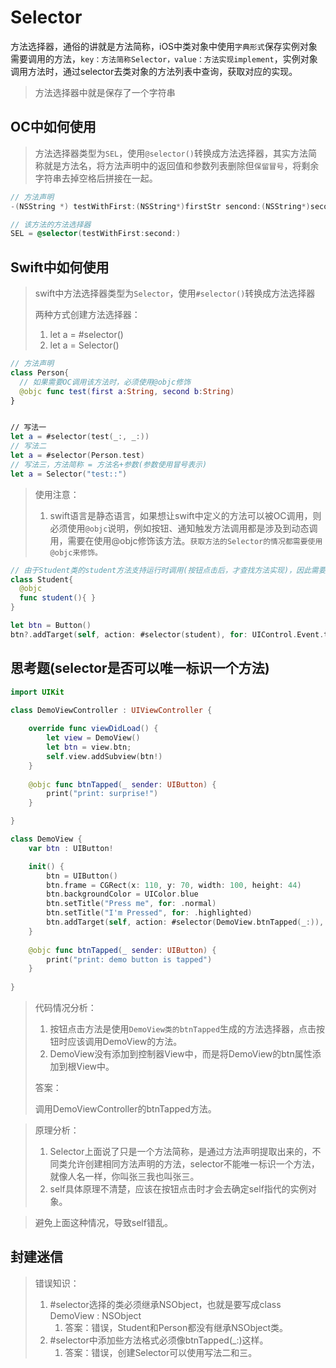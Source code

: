 # Selector

方法选择器，通俗的讲就是方法简称，iOS中类对象中使用`字典形式`保存实例对象需要调用的方法，`key：方法简称Selector，value：方法实现implement`，实例对象调用方法时，通过selector去类对象的方法列表中查询，获取对应的实现。

> 方法选择器中就是保存了一个字符串

## OC中如何使用

> 方法选择器类型为`SEL`，使用`@selector()`转换成方法选择器，其实方法简称就是方法名，将方法声明中的返回值和参数列表删除但`保留冒号`，将剩余字符串去掉空格后拼接在一起。

```objective-c
// 方法声明
-(NSString *) testWithFirst:(NSString*)firstStr sencond:(NSString*)secondStr

// 该方法的方法选择器
SEL = @selector(testWithFirst:second:)
```



## Swift中如何使用

>  swift中方法选择器类型为`Selector`，使用`#selector()`转换成方法选择器
>
> 两种方式创建方法选择器：
>
> 1. let a = #selector()
> 2. let a = Selector()

```swift
// 方法声明
class Person{
  // 如果需要OC调用该方法时，必须使用@objc修饰
  @objc func test(first a:String, second b:String)
}


// 写法一
let a = #selector(test(_:, _:))
// 写法二
let a = #selector(Person.test)
// 写法三，方法简称 = 方法名+参数(参数使用冒号表示)
let a = Selector("test::")
```



> 使用注意：
>
> 1. swift语言是静态语言，如果想让swift中定义的方法可以被OC调用，则必须使用`@objc`说明，例如按钮、通知触发方法调用都是涉及到动态调用，需要在使用@objc修饰该方法。`获取方法的Selector的情况都需要使用@objc来修饰。`

```swift
// 由于Student类的student方法支持运行时调用(按钮点击后，才查找方法实现)，因此需要方法需要@objc
class Student{
  @objc
  func student(){ }
}

let btn = Button()
btn?.addTarget(self, action: #selector(student), for: UIControl.Event.touchUpInside)
```



## 思考题(selector是否可以唯一标识一个方法)

```swift
import UIKit

class DemoViewController : UIViewController {
    
    override func viewDidLoad() {
        let view = DemoView()
        let btn = view.btn;
        self.view.addSubview(btn!)
    }
    
    @objc func btnTapped(_ sender: UIButton) {
        print("print: surprise!")
    }

}

class DemoView {
    var btn : UIButton!

    init() {
        btn = UIButton()
        btn.frame = CGRect(x: 110, y: 70, width: 100, height: 44)
        btn.backgroundColor = UIColor.blue
        btn.setTitle("Press me", for: .normal)
        btn.setTitle("I'm Pressed", for: .highlighted)
        btn.addTarget(self, action: #selector(DemoView.btnTapped(_:)), for: .touchUpInside)
    }
    
    @objc func btnTapped(_ sender: UIButton) {
        print("print: demo button is tapped")
    }
    
}
```



> 代码情况分析：
>
> 1. 按钮点击方法是使用`DemoView类的btnTapped`生成的方法选择器，点击按钮时应该调用DemoView的方法。
> 2. DemoView没有添加到控制器View中，而是将DemoView的btn属性添加到根View中。
>
> 答案：
>
> 调用DemoViewController的btnTapped方法。

>原理分析：
>
>1. Selector上面说了只是一个方法简称，是通过方法声明提取出来的，不同类允许创建相同方法声明的方法，selector不能唯一标识一个方法，就像人名一样，你叫张三我也叫张三。
>2. self具体原理不清楚，应该在按钮点击时才会去确定self指代的实例对象。

> 避免上面这种情况，导致self错乱。

## 封建迷信

> 错误知识：
>
> 1. #selector选择的类必须继承NSObject，也就是要写成class DemoView : NSObject
>    1. 答案：错误，Student和Person都没有继承NSObject类。
> 2. #selector中添加些方法格式必须像btnTapped(_:)这样。
>    1. 答案：错误，创建Selector可以使用写法二和三。
